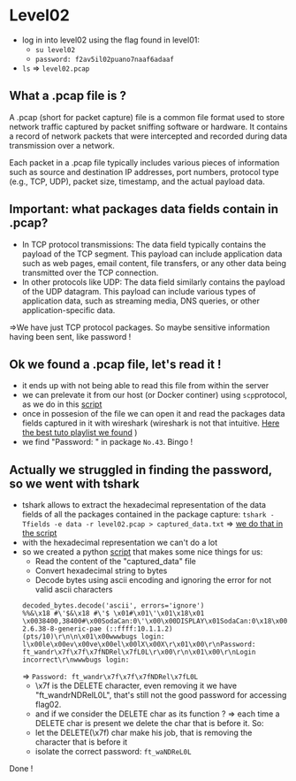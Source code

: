 # Level02

- log in into level02 using the flag found in level01: 
    - `su level02`
    - `password: f2av5il02puano7naaf6adaaf`
- `ls` => `level02.pcap`

## What a .pcap file is ?

A .pcap (short for packet capture) file is a common file format used to store network traffic captured by packet sniffing software or hardware. It contains a record of network packets that were intercepted and recorded during data transmission over a network.

Each packet in a .pcap file typically includes various pieces of information such as source and destination IP addresses, port numbers, protocol type (e.g., TCP, UDP), packet size, timestamp, and the actual payload data.

## Important: what packages data fields contain in .pcap?
- In TCP protocol transmissions:
The data field typically contains the payload of the TCP segment. This payload can include application data such as web pages, email content, file transfers, or any other data being transmitted over the TCP connection.
- In other protocols like UDP:
The data field similarly contains the payload of the UDP datagram. This payload can include various types of application data, such as streaming media, DNS queries, or other application-specific data.

=>We have just TCP protocol packages. So maybe sensitive information having been sent, like password !

## Ok we found a .pcap file, let's read it !
- it ends up with not being able to read this file from within the server
- we can prelevate it from our host (or Docker continer) using `scp`protocol, as we do in this [script](scripts/extracting_packages_data_and_decoding.sh)
- once in possesion of the file we can open it and read the packages data fields captured in it with wireshark
(wireshark is not that intuitive. [Here the best tuto playlist we found](https://www.youtube.com/watch?v=OU-A2EmVrKQ&list=PLW8bTPfXNGdC5Co0VnBK1yVzAwSSphzpJ) )
- we find "Password: " in package `No.43`. Bingo !

## Actually we struggled in finding the password, so we went with tshark
- tshark allows to extract the hexadecimal representation of the data fields of all the packages contained in the package capture: `tshark -Tfields -e data -r level02.pcap > captured_data.txt` =>
 [we do that in the script](scripts/extracting_packages_data_and_decoding.sh)
- with the hexadecimal representation we can't do a lot
- so we created a python [script](scripts/print_decoded_data.py) that makes some nice things for us:
    - Read the content of the "captured_data" file
    - Convert hexadecimal string to bytes
    - Decode bytes using ascii encoding and ignoring the error for not valid ascii characters
    ```
    decoded_bytes.decode('ascii', errors='ignore')
    %%&\x18 #\'$&\x18 #\'$ \x01#\x01\'\x01\x18\x01 \x0038400,38400#\x00SodaCan:0\'\x00\x00DISPLAY\x01SodaCan:0\x18\x00xterm\x03\x01"\x1f\x05!\x03\x01""\x03\x01\x00\x00\x03b\x03\x04\x02\x0f\x05\x00\x00\x07b\x1c\x08\x02\x04\tB\x1a\n\x02\x7f\x0b\x02\x15\x0f\x02\x11\x10\x02\x13\x11\x02\x12\x02\x1f\x1f\x00\x001\x05!"\x01\x03"\x01\x07!\x03\x01\x00"\x01\x00""\x03\x03\x03\x04\x0f\x07\x1c\x08\x04\t\x1a\n\x7f\x0b\x15\x0f\x11\x10\x13\x11\x12\r\nLinux 2.6.38-8-generic-pae (::ffff:10.1.1.2) (pts/10)\r\n\n\x01\x00wwwbugs login: l\x00le\x00ev\x00ve\x00el\x00lX\x00X\r\x01\x00\r\nPassword: ft_wandr\x7f\x7f\x7fNDRel\x7fL0L\r\x00\r\n\x01\x00\r\nLogin incorrect\r\nwwwbugs login: 
    ``` 
    => `Password: ft_wandr\x7f\x7f\x7fNDRel\x7fL0L`    
    - \x7f is the DELETE character, even removing it we have "ft_wandrNDRelL0L", that's still not the good password for accessing flag02.
    - and if we consider the DELETE char as its function ? => each time a DELETE char is present we delete the char that is before it. So:
    - let the DELETE(\x7f) char make his job, that is removing the character that is before it
    - isolate the correct password: `ft_waNDReL0L`

Done !




